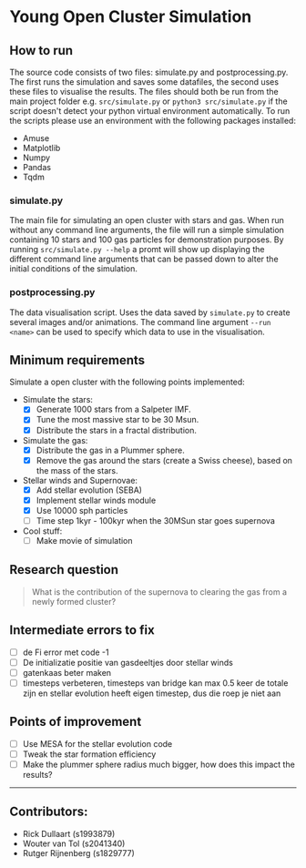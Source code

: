 # Young Open Cluster Simulation
## How to run
The source code consists of two files: simulate.py and postprocessing.py.
The first runs the simulation and saves some datafiles, the second uses these files to visualise the results.
The files should both be run from the main project folder e.g. `src/simulate.py` or `python3 src/simulate.py` if the script doesn't detect your python virtual environment automatically. To run the scripts please use an environment with the following packages installed:
- Amuse
- Matplotlib
- Numpy
- Pandas
- Tqdm

### simulate.py
The main file for simulating an open cluster with stars and gas. When run without any command line arguments, the file will run a simple simulation containing 10 stars and 100 gas particles for demonstration purposes. By running `src/simulate.py --help` a promt will show up displaying the different command line arguments that can be passed down to alter the initial conditions of the simulation.

### postprocessing.py
The data visualisation script. Uses the data saved by `simulate.py` to create several images and/or animations. The command line argument `--run <name>` can be used to specify which data to use in the visualisation.

## Minimum requirements
Simulate a open cluster with the following points implemented:
- Simulate the stars:
  - [x] Generate 1000 stars from a Salpeter IMF.
  - [x] Tune the most massive star to be 30 Msun.
  - [x] Distribute the stars in a fractal distribution.
- Simulate the gas:
  - [x] Distribute the gas in a Plummer sphere.
  - [x] Remove the gas around the stars (create a Swiss cheese), based on the mass of the stars.
- Stellar winds and Supernovae:
  - [x] Add stellar evolution (SEBA)
  - [x] Implement stellar winds module
  - [x] Use 10000 sph particles
  - [ ] Time step 1kyr - 100kyr when the 30MSun star goes supernova
- Cool stuff:
  - [ ] Make movie of simulation

## Research question
> What is the contribution of the supernova to clearing the gas from a newly formed cluster?

## Intermediate errors to fix
- [ ] de Fi error met code -1
- [ ] De initializatie positie van gasdeeltjes door stellar winds
- [ ] gatenkaas beter maken
- [ ] timesteps verbeteren, timesteps van bridge kan max 0.5 keer de totale zijn en stellar evolution heeft eigen timestep, dus die roep je niet aan

## Points of improvement
- [ ] Use MESA for the stellar evolution code
- [ ] Tweak the star formation efficiency 
- [ ] Make the plummer sphere radius much bigger, how does this impact the results?

---
## Contributors:
- Rick Dullaart (s1993879)
- Wouter van Tol (s2041340)
- Rutger Rijnenberg (s1829777)

<!--- take a mass function (salpeter) and 1000 stars, maybe 1 30 solar mass starr or tune such that we have at least 1 large star. Take a fractal distribution of stars since it is less bound and stable. Take gas plummer sphere around this distribution of stars. 
As initial conditions eat away the gas around the stars proportional to the mass of the stars, like a swiss cheese. 
we need star evolution, use SEBA, for extra points we can use MESA, use 10000 shp particles.
One of our problems is the bridge timesteps after a supernova starts, then we can use 1000 or 10000 years timesteps.
Make the most massive star 30 solar masses and change it to virial equilibrium.
Is the gas blown away by the stellar winds or by the supernova?
What is the contribution of the supernova to clearing the gas?
present 14th december, deadline is 23rd of december
see if the swiss cheese approach is realistic --->

